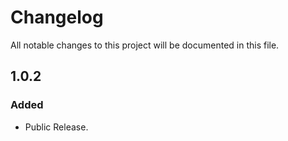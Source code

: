 # Changelog

All notable changes to this project will be documented in this file.

## 1.0.2

### Added

- Public Release.
